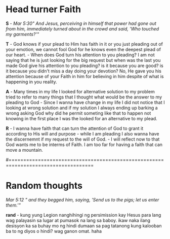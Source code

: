 # Head turner Faith


**S** - *Mar 5:30" And Jesus, perceiving in himself that power had gone out from him,
		immediately turned about in the crowd and said, 'Who touched my garments?'"*

**T** - God knows if your plead to Him has faith in it or you just pleading out of
 your emotion, we cannot fool God for he knows even the deepest plead of our heart.
	  - When does God turn his attention to you pleading? I am not saying that
he is just looking for the big request but when was the last you made God give
his attention to you pleading? is it because you are good? is it because you
didn't miss a day doing your devotion? No, He gave you his attention because of
your Faith in him for believing in him despite of what is happening in you reality.

**A** - Many times in my life I looked for alternative solution to my problem tried
to refer to many things that I thought what would be the answer to my pleading to God
	  - Since I wanna have change in my life I did not notice that I looking at wrong
solution and if my solution I always ending up barking a wrong asking God why did he 
permit someting like that to happen not knowing in the first place I was the looked
for an alternative to my plead.

**R** - I wanna have faith that can turn the attention of God to grant it according to
His will and purpose
	  - while I am pleading I also wanna have the discernemnt if my request to the will
	  of God. 
	  - I will reflect now to that God wants me to be interms of Faith. I am too far for
	  having a faith that can move a mountain.


#===================================================================================


# Random thoughts 

_Mar 5:12 " and they begged him, saying, 'Send us to the pigs; let us enter them.'"_

__rand__ - kung yung Legion nanghihingi ng persimission kay Hesus para lang wag palayasin
sa lugar at pumasok na lang sa baboy. ikaw naka ilang desisyon ka sa buhay mo ng 
hindi dumaan sa pag tatanong kung kalooban ba to ng diyos o hindi? wag ganon omat. haha

